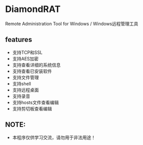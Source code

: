 # DiamondRAT
Remote Administration Tool for Windows / Windows远程管理工具

## features

- 支持TCP和SSL
- 支持AES加密
- 支持查看详细的系统信息
- 支持查看已安装软件
- 支持文件管理
- 支持shell
- 支持远程桌面
- 支持录音
- 支持hosts文件查看编辑
- 支持剪切板查看编辑

## NOTE:

- 本程序仅供学习交流，请勿用于非法用途！

